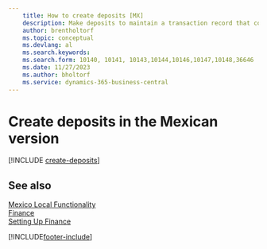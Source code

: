 ```yaml
---
    title: How to create deposits [MX]
    description: Make deposits to maintain a transaction record that contains information that can be applied to outstanding invoices and credit memos with the Mexican version.
    author: brentholtorf
    ms.topic: conceptual
    ms.devlang: al
    ms.search.keywords:
    ms.search.form: 10140, 10141, 10143,10144,10146,10147,10148,36646
    ms.date: 11/27/2023
    ms.author: bholtorf
    ms.service: dynamics-365-business-central
---
```

# Create deposits in the Mexican version

[!INCLUDE [create-deposits](../includes/CAMXUS/create-deposits.md)]

## See also

[Mexico Local Functionality](mexico-local-functionality.md)  
[Finance](../../finance.md)  
[Setting Up Finance](../../finance.md)  


[!INCLUDE[footer-include](../../includes/footer-banner.md)]